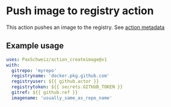 # Push image to registry action

This action pushes an image to the registry. See [action metadata](action.yml)

## Example usage
```yaml
uses: PaxSchweiz/action_createimage@v1
with:
  gitrepo: 'myrepo'
  registryname: 'docker.pkg.github.com'
  registryuser: ${{ github.actor }}
  registrytoken: ${{ secrets.GITHUB_TOKEN }}
  gitref: ${{ github.ref }}
  imagename: 'usually_same_as_repo_name'
```

